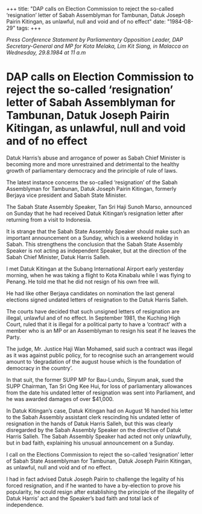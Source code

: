 +++ 
title: "DAP calls on Election Commission to reject the so-called ‘resignation’ letter of Sabah Assemblyman for Tambunan, Datuk Joseph Pairin Kitingan, as unlawful, null and void and of no effect"
date: "1984-08-29"
tags:
+++

_Press Conference Statement by Parliamentary Opposition Leader, DAP Secretary-General and MP for Kota Melaka, Lim Kit Siang, in Malacca on Wednesday, 29.8.1984 at 11 a.m_

# DAP calls on Election Commission to reject the so-called ‘resignation’ letter of Sabah Assemblyman for Tambunan, Datuk Joseph Pairin Kitingan, as unlawful, null and void and of no effect

Datuk Harris’s abuse and arrogance of power as Sabah Chief Minister is becoming more and more unrestrained and detrimental to the healthy growth of parliamentary democracy and the principle of rule of laws.</u>

The latest instance concerns the so-called ‘resignation’ of the Sabah Assemblyman for Tambunan, Datuk Joseph Pairin Kitingan, formerly Berjaya vice president and Sabah State Minister.

The Sabah State Assembly Speaker, Tan Sri Haji Sunoh Marso, announced on Sunday that he had received Datuk Kitingan’s resignation letter after returning from a visit to Indonesia.

It is strange that the Sabah State Assembly Speaker should make such an important announcement on a Sunday, which is a weekend holiday in Sabah. This strengthens the conclusion that the Sabah State Assembly Speaker is not acting as independent Speaker, but at the direction of the Sabah Chief Minister, Datuk Harris Salleh.

I met Datuk Kitingan at the Subang International Airport early yesterday morning, when he was taking a flight to Kota Kinabalu while I was flying to Penang. He told me that he did not resign of his own free will.

He had like other Berjaya candidates on nomination the last general elections signed undated letters of resignation to the Datuk Harris Salleh.

The courts have decided that such unsigned letters of resignation are illegal, unlawful and of no effect. In September 1981, the Kuching High Court, ruled that it is illegal for a political party to have a ‘contract’ with a member who is an MP or an Assemblyman to resign his seat if he leaves the Party.

The judge, Mr. Justice Haji Wan Mohamed, said such a contract was illegal as it was against public policy, for to recognise such an arrangement would amount to ‘degradation of the august house which is the foundation of democracy in the country’.

In that suit, the former SUPP MP for Bau-Lundu, Sinyum anak, sued the SUPP Chairman, Tan Sri Ong Kee Hui, for loss of parliamentary allowances from the date his undated letter of resignation was sent into Parliament, and he was awarded damages of over $41,000.

In Datuk Kitingan’s case, Datuk Kitingan had on August 16 handed his letter to the Sabah Assembly assistant clerk rescinding his undated letter of resignation in the hands of Datuk Harris Salleh, but this was clearly disregarded by the Sabah Assembly Speaker on the directive of Datuk Harris Salleh. The Sabah Assembly Speaker had acted not only unlawfully, but in bad faith, explaining his unusual announcement on a Sunday.

I call on the Elections Commission to reject the so-called ‘resignation’ letter of Sabah State Assemblyman for Tambunan, Datuk Joseph Pairin Kitingan, as unlawful, null and void and of no effect.

I had in fact advised Datuk Joseph Pairin to challenge the legality of his forced resignation, and if he wanted to have a by-election to prove his popularity, he could resign after establishing the principle of the illegality of Datuk Harris’ act and the Speaker’s bad faith and total lack of independence.
 
